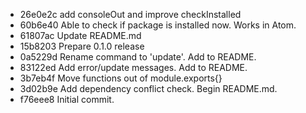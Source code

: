 * 26e0e2c add consoleOut and improve checkInstalled
* 60b6e40 Able to check if package is installed now. Works in Atom.
* 61807ac Update README.md
* 15b8203 Prepare 0.1.0 release
* 0a5229d Rename command to 'update'. Add to README.
* 83122ed Add error/update messages. Add to README.
* 3b7eb4f Move functions out of module.exports{}
* 3d02b9e Add dependency conflict check. Begin README.md.
* f76eee8 Initial commit.
